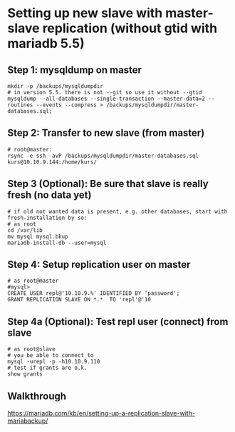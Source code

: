 # Setting up new slave with master-slave replication (without gtid with mariadb 5.5)

## Step 1: mysqldump on master 
```
mkdir -p /backups/mysqldumpdir 
# in version 5.5. there is not --git so use it without --gtid
mysqldump --all-databases --single-transaction --master-data=2 --routines --events --compress > /backups/mysqldumpdir/master-databases.sql;

```

## Step 2: Transfer to new slave (from master) 

```
# root@master:
rsync -e ssh -avP /backups/mysqldumpdir/master-databases.sql kurs@10.10.9.144:/home/kurs/
```
## Step 3 (Optional): Be sure that slave is really fresh (no data yet) 

```
# if old not wanted data is present, e.g. other databases, start with fresh-installation by so:
# as root
cd /var/lib 
mv mysql mysql.bkup 
mariadb-install-db --user=mysql 
```

## Step 4: Setup replication user on master 

```
# as root@master 
#mysql>
CREATE USER repl@'10.10.9.%' IDENTIFIED BY 'password';
GRANT REPLICATION SLAVE ON *.*  TO 'repl'@'10
```

## Step 4a (Optional): Test repl user (connect) from slave 

```
# as root@slave 
# you be able to connect to 
mysql -urepl -p -h10.10.9.110
# test if grants are o.k. 
show grants 
```




## Walkthrough 

https://mariadb.com/kb/en/setting-up-a-replication-slave-with-mariabackup/
